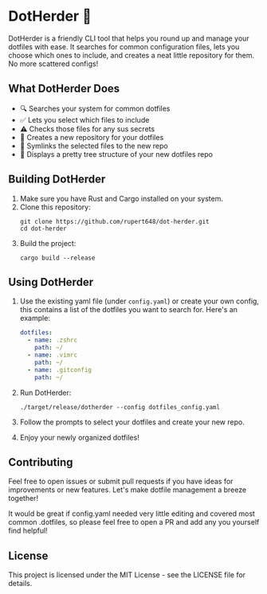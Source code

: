 # DotHerder 🐑

DotHerder is a friendly CLI tool that helps you round up and manage your dotfiles with ease. It searches for common configuration files, lets you choose which ones to include, and creates a neat little repository for them. No more scattered configs!

## What DotHerder Does

- 🔍 Searches your system for common dotfiles
- ✅ Lets you select which files to include
- ⚠️  Checks those files for any sus secrets
- 📁 Creates a new repository for your dotfiles
- 🔗 Symlinks the selected files to the new repo
- 🌳 Displays a pretty tree structure of your new dotfiles repo

## Building DotHerder

1. Make sure you have Rust and Cargo installed on your system.
2. Clone this repository:
   ```
   git clone https://github.com/rupert648/dot-herder.git
   cd dot-herder
   ```
3. Build the project:
   ```
   cargo build --release
   ```

## Using DotHerder

1. Use the existing yaml file (under `config.yaml`) or create your own config, this contains a list of the dotfiles you want to search for. Here's an example:

   ```yaml
   dotfiles:
     - name: .zshrc
       path: ~/
     - name: .vimrc
       path: ~/
     - name: .gitconfig
       path: ~/
   ```

2. Run DotHerder:
   ```
   ./target/release/dotherder --config dotfiles_config.yaml
   ```

3. Follow the prompts to select your dotfiles and create your new repo.

4. Enjoy your newly organized dotfiles!

## Contributing

Feel free to open issues or submit pull requests if you have ideas for improvements or new features. Let's make dotfile management a breeze together!

It would be great if config.yaml needed very little editing and covered most common .dotfiles, so please feel free to open a PR and add any you yourself find helpful!

## License

This project is licensed under the MIT License - see the LICENSE file for details.
